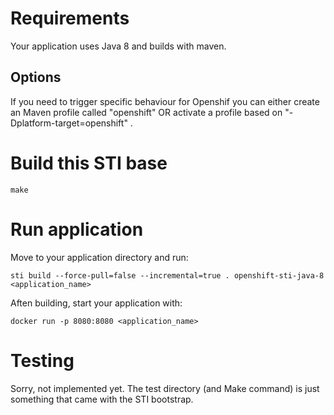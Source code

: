 # Requirements

Your application uses Java 8 and builds with maven.

## Options

If you need to trigger specific behaviour for Openshif you can either create an Maven profile called "openshift" OR activate a profile based on "-Dplatform-target=openshift" .

# Build this STI base

	make

# Run application

Move to your application directory and run:

	sti build --force-pull=false --incremental=true . openshift-sti-java-8 <application_name>

Aften building, start your application with:

	docker run -p 8080:8080 <application_name>

# Testing

Sorry, not implemented yet. The test directory (and Make command) is just something that came with the STI bootstrap.
